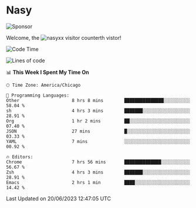 # Nasy

<!--
<p align="center">
<img height="200" src="https://github-readme-stats.vercel.app/api?username=nasyxx&count_private=true&show_icons=true&theme=dracula&include_all_commits=true"/>
<img height="200" src="https://github-readme-stats.vercel.app/api/top-langs/?username=nasyxx&theme=dracula&hide=html,jupyter+notebook&count_private=true&show_icons=true"/>
</p>

  
----------------
-->

![Sponsor](https://img.shields.io/static/v1.svg?label=Sponsor&message=%E2%9D%A4&logo=GitHub&style=flat&color=pink)
 
Welcome, the ![nasyxx visitor counter](https://count.getloli.com/get/@nasyxx?theme=rule34)th vistor!
 
<!--START_SECTION:waka-->
![Code Time](http://img.shields.io/badge/Code%20Time-3%2C577%20hrs%2018%20mins-blue)

![Lines of code](https://img.shields.io/badge/From%20Hello%20World%20I%27ve%20Written-6.3%20million%20lines%20of%20code-blue)

📊 **This Week I Spent My Time On** 

```text
🕑︎ Time Zone: America/Chicago

💬 Programming Languages: 
Other                    8 hrs 8 mins        ███████████████░░░░░░░░░░   58.04 % 
sh                       4 hrs 3 mins        ███████░░░░░░░░░░░░░░░░░░   28.91 % 
Org                      1 hr 2 mins         ██░░░░░░░░░░░░░░░░░░░░░░░   07.40 % 
JSON                     27 mins             █░░░░░░░░░░░░░░░░░░░░░░░░   03.33 % 
YAML                     7 mins              ░░░░░░░░░░░░░░░░░░░░░░░░░   00.92 % 

🔥 Editors: 
Chrome                   7 hrs 56 mins       ██████████████░░░░░░░░░░░   56.67 % 
Zsh                      4 hrs 3 mins        ███████░░░░░░░░░░░░░░░░░░   28.91 % 
Emacs                    2 hrs 1 min         ████░░░░░░░░░░░░░░░░░░░░░   14.42 % 
```


 Last Updated on 20/06/2023 12:47:05 UTC
<!--END_SECTION:waka-->

<!-- ![visitors](https://visitor-badge.laobi.icu/badge?page_id=nasyxx.nasyxx) -->

